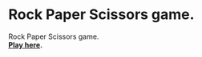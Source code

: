 # Rock Paper Scissors game.
Rock Paper Scissors game.  
<b>[Play here](https://ladiladi.github.io/rock-paper-scissors/).</b>
